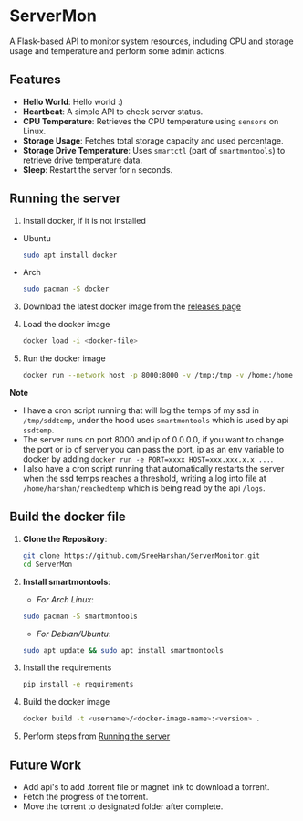 # ServerMon

A Flask-based API to monitor system resources, including CPU and storage usage and temperature and perform some admin actions.

## Features
- **Hello World**: Hello world :)
- **Heartbeat**: A simple API to check server status.
- **CPU Temperature**: Retrieves the CPU temperature using `sensors` on Linux. 
- **Storage Usage**: Fetches total storage capacity and used percentage.
- **Storage Drive Temperature**: Uses `smartctl` (part of `smartmontools`) to retrieve drive temperature data.
- **Sleep**: Restart the server for `n` seconds.

## Running the server
1. Install docker, if it is not installed
* Ubuntu
    ```bash
    sudo apt install docker
    ```
* Arch
    ```bash
    sudo pacman -S docker
    ```

3. Download the latest docker image from the [releases page](https://github.com/SreeHarshan/ServerMonitor/releases/)

4. Load the docker image
    ```bash
    docker load -i <docker-file>
    ```

5. Run the docker image
    ```bash
    docker run --network host -p 8000:8000 -v /tmp:/tmp -v /home:/home <docker-image-name>
    ```

**Note**
- I have a cron script running that will log the temps of my ssd in `/tmp/sddtemp`, under the hood uses `smartmontools` which is used by api `ssdtemp`.
- The server runs on port 8000 and ip of 0.0.0.0, if you want to change the port or ip of server you can pass the port, ip as an env variable to docker by adding `docker run -e PORT=xxxx HOST=xxx.xxx.x.x ...`.
- I also have a cron script running that automatically restarts the server when the ssd temps reaches a threshold, writing a log into file at `/home/harshan/reachedtemp` which is being read by the api `/logs`.

## Build the docker file 

1. **Clone the Repository**:

    ```bash
    git clone https://github.com/SreeHarshan/ServerMonitor.git
    cd ServerMon
    ```
2. **Install smartmontools**:

    - *For Arch Linux*:

    ```bash
    sudo pacman -S smartmontools
    ```
    - *For Debian/Ubuntu*:

    ```bash
    sudo apt update && sudo apt install smartmontools
    ```
   
3. Install the requirements
    ```bash
    pip install -e requirements
    ```

4. Build the docker image 
    ```bash
    docker build -t <username>/<docker-image-name>:<version> .
    ```

5. Perform steps from [Running the server](https://github.com/SreeHarshan/ServerMonitor/edit/main/README.md#running-the-server)

## Future Work
* Add api's to add .torrent file or magnet link to download a torrent.
* Fetch the progress of the torrent.
* Move the torrent to designated folder after complete.
